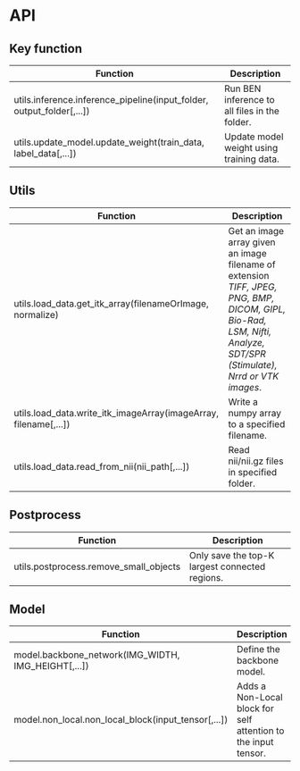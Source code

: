 # API

## Key function

| Function                                                              | Description                                   |
|-----------------------------------------------------------------------|-----------------------------------------------|
| utils.inference.inference_pipeline(input_folder, output_folder[,...]) | Run BEN inference to all files in the folder. |
| utils.update_model.update_weight(train_data, label_data[,...])        | Update model weight using training data.      |



## Utils

| Function                                                         | Description                                                                                                                                                         |
|------------------------------------------------------------------|---------------------------------------------------------------------------------------------------------------------------------------------------------------------|
| utils.load_data.get_itk_array(filenameOrImage, normalize)        | Get an image array given an image filename of extension *TIFF, JPEG, PNG, BMP, DICOM, GIPL, Bio-Rad, LSM, Nifti, Analyze, SDT/SPR (Stimulate), Nrrd or VTK images*. |
| utils.load_data.write_itk_imageArray(imageArray, filename[,...]) | Write a numpy array to a specified filename.                                                                                                                        |
| utils.load_data.read_from_nii(nii_path[,...])                    | Read nii/nii.gz files in specified folder.                                                                                                                          |


## Postprocess

| Function                               | Description                                    |
|----------------------------------------|------------------------------------------------|
| utils.postprocess.remove_small_objects | Only save the top-K largest connected regions. |


## Model

| Function                                            | Description                                                     |
|-----------------------------------------------------|-----------------------------------------------------------------|
| model.backbone_network(IMG_WIDTH, IMG_HEIGHT[,...]) | Define the backbone model.                                      |
| model.non_local.non_local_block(input_tensor[,...]) | Adds a Non-Local block for self attention to the input tensor.  |


[//]: # (## Visualization)

[//]: # ()
[//]: # (| Function | Description |)

[//]: # (|----------|-------------|)

[//]: # (|          |             |)

[//]: # (|          |             |)

[//]: # (|          |             |)

[//]: # (|          |             |)




